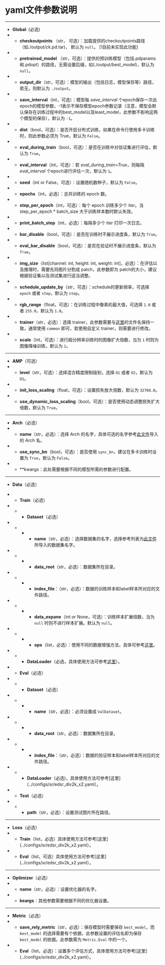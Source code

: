 # yaml文件参数说明
----
* **Global**: (必选)
* * **checkoutpoints** （str， 可选）：加载提供的checkoutpoints路径（如./output/ck.pd.tar)， 默认为 `null`。 [!目前未实现此功能]
* * **pretrained_model** （str，可选）：提供的预训练模型（包括.pdparams和.pdopt）的路径，无需设置后缀，如(./output/best_model)，默认为 `null`。
* * **output_dir**（str，可选）：模型的输出（包括日志，模型保存等）路径，若无，则默认为 `./output`。
* * **save_interval**（int，可选）：模型每 *save_interval* 个epoch保存一次此epoch的模型参数，-1表示不保存模型epoch参数记录（注意，模型会默认保存在训练过程中的best_model以及least_model，此参数不影响这两个模型的保存），默认为 `-1`。
* * **dist**（bool，可选）：是否开启分布式训练，如果在命令行使用多卡训练时，则此参数必须为 True，默认为 `False`。
* * **eval_during_train**（bool，可选）：是否在训练中对验证集进行评估，默认为 `True`。
* * **eval_interval**（int，可选）：若 *eval_during_train=True*，则每隔 *eval_interval* 个epoch进行评估一次，默认为 `1`。
* * **seed**（int or False，可选）：设置随机数种子，默认为 `False`。
* * **epochs**（int，必选）：总共训练的 epoch 数。
* * **step_per_epoch**（int，可选）：每个 epoch 训练多少个 iter。当 step_per_epoch * batch_size 大于训练样本数时默认失效。
* * **print_batch_step**（int，必选）：每隔多少个 iter 打印一次日志。
* * **bar_disable**（bool，可选）：是否在训练时不展示进度条，默认为 `True`。
* * **eval_bar_disable**（bool，可选）：是否在验证时不展示进度条，默认为 `True`。
* * **img_size**（list[channel: int, height: int, weight: int]，必选）：在评估以及推理时，需要先将图片分割成 patch，此参数即为 patch的大小，建议根据验证集以及测试集进行适当调整。
* * **schedule_update_by**（str，可选）：schedule的更新频率，可选择 `epoch` 或者 `step`，默认为 `step`。
* * **rgb_range**（float，可选）：在训练过程中像素的最大值，可选择 `1.0` 或者 `255.0`，默认为 `1.0`。
* * **trainer**（str，必选）：选择 trainer，此参数需要与[这里](../engine/trainer/)的文件名保持一致，通常使用 `common` 即可，若使用自定义 trainer，则需要进行修改。
* * **scale**（int，可选）：进行超分辨率训练时的图像扩大倍数，当为 `1` 时则为图像降噪训练，默认为 `1`。

----
* **AMP**（可选）
* * **level**（str，可选）：选择混合精度限制级别，选择 `O1` 或者 `O2`，默认为 `O1`。
* * **init_loss_scaling**（float，可选）：设置损失放大倍数，默认为 `32768.0`。
* * **use_dynamic_loss_scaling**（bool，可选）：是否使用动态调整损失扩大倍数，默认为 `True`。

----
* **Arch**（必选）
* * **name**（str，必选）：选择 Arch 的名字，具体可选的名字参考[此文件](../arch/backbone/__init__.py)导入的 Arch 名。
* * **use_sync_bn**（bool，可选）：是否使用 `sync_bn`，建议在多卡训练时设置为 `True`，默认为 `False`。
* * **kwargs：此处需要根据不同的模型所需的参数进行配置。

----
* **Data**（必选）
* * **Train**（必选）
* * * **Dataset**（必选）
* * * * **name**（str，必选）：选择数据集的名字，选择参考列表为[此文件](../dataloader/data/__init__.py)所导入的数据集名字。
* * * * **data_root**（str，必选）：数据集所在目录。
* * * * **index_file**：（str，必选）：数据的训练样本和label样本所对应的文件路径。
* * * * **data_expane**（int or None，可选）：训练样本扩展倍数，当为 `null` 时则不进行样本扩展。默认为 `null`。
* * * * **ops**（list，必选）：使用不同的数据增强方法，具体可参考[这里](../configs/sr/edsr_div2k_x2.yaml)。
* * * **DataLoader**（必选，具体使用方法可参考[这里](../configs/sr/edsr_div2k_x2.yaml)）。

* * **Eval**（必选）
* * * **Dataset**（必选）
* * * * **name**（str，必选）：必须设置成 `ValDataset`。
* * * * **data_root**（str，必选）：数据集所在目录。
* * * * **index_file**：（str，必选）：数据的验证样本和label样本所对应的文件路径。
* * * **DataLoader**（必选)，具体使用方法可参考[这里](../configs/sr/edsr_div2k_x2.yaml）。

* * **Test**（必选）
* * * **path**（str，必选）：设置测试图片所在路径。

----
* **Loss**（必选）
* * **Train**（list，必选）具体使用方法可参考[这里](../configs/sr/edsr_div2k_x2.yaml）。
* * **Eval**（list，可选）具体使用方法可参考[这里](../configs/sr/edsr_div2k_x2.yaml）。

----
* **Optimizer**（必选）
* * **name**（str，必选）：设置优化器的名字。
* * **keargs**：其他参数需要根据不同的优化器设置。

----
* **Metric**（必选）
* * **save_rely_metric**（str，必选）：保存模型时需要保存 `best_model`，而 `best_model` 的选择需要有个依据，此参数设置的评估名即为保存 `best_model` 的依据。此参数需为 `Metric.Eval` 中的一个。
* * **Eval**（list，必选）：设置多个评估方式，具体使用方法可参考[这里](../configs/sr/edsr_div2k_x2.yaml）。
